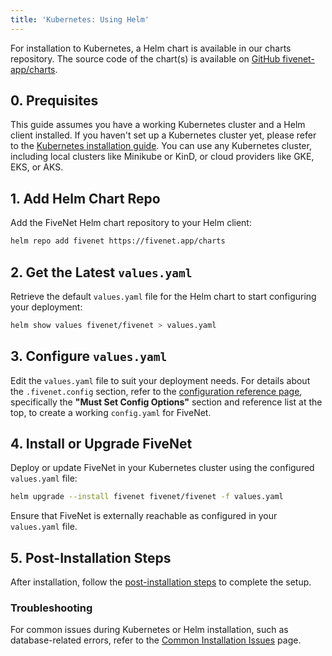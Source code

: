 ```yaml
---
title: 'Kubernetes: Using Helm'
---
```


For installation to Kubernetes, a Helm chart is available in our charts repository. The source code of the chart(s) is available on [GitHub fivenet-app/charts](https://github.com/fivenet-app/charts).

## 0. Prequisites

This guide assumes you have a working Kubernetes cluster and a Helm client installed. If you haven't set up a Kubernetes cluster yet, please refer to the [Kubernetes installation guide](https://kubernetes.io/docs/setup/).
You can use any Kubernetes cluster, including local clusters like Minikube or KinD, or cloud providers like GKE, EKS, or AKS.

## 1. Add Helm Chart Repo

Add the FiveNet Helm chart repository to your Helm client:

```bash
helm repo add fivenet https://fivenet.app/charts
```

## 2. Get the Latest `values.yaml`

Retrieve the default `values.yaml` file for the Helm chart to start configuring your deployment:

```bash
helm show values fivenet/fivenet > values.yaml
```

## 3. Configure `values.yaml`

Edit the `values.yaml` file to suit your deployment needs. For details about the `.fivenet.config` section, refer to the [configuration reference page](../3.configuration/1.config-reference.md#must-set-config-options), specifically the **"Must Set Config Options"** section and reference list at the top, to create a working `config.yaml` for FiveNet.

## 4. Install or Upgrade FiveNet

Deploy or update FiveNet in your Kubernetes cluster using the configured `values.yaml` file:

```bash
helm upgrade --install fivenet fivenet/fivenet -f values.yaml
```

Ensure that FiveNet is externally reachable as configured in your `values.yaml` file.

## 5. Post-Installation Steps

After installation, follow the [post-installation steps](6.post-install-steps.md) to complete the setup.

### Troubleshooting

For common issues during Kubernetes or Helm installation, such as database-related errors, refer to the [Common Installation Issues](../4.configuration/common-installation-issues.md) page.
